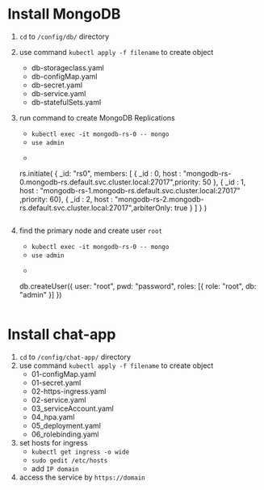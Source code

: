 # Install MongoDB
1. `cd` to `/config/db/` directory
2. use command `kubectl apply -f filename` to create object
    - db-storageclass.yaml
    - db-configMap.yaml
    - db-secret.yaml
    - db-service.yaml
    - db-statefulSets.yaml
3. run command to create MongoDB Replications
    - `kubectl exec -it mongodb-rs-0 -- mongo`
    - `use admin`
    - ```
    rs.initiate(
  {
    _id: "rs0",
    members: [
      { _id : 0, host : "mongodb-rs-0.mongodb-rs.default.svc.cluster.local:27017",priority: 50 },
      { _id : 1, host : "mongodb-rs-1.mongodb-rs.default.svc.cluster.local:27017" ,priority: 60},
      { _id : 2, host : "mongodb-rs-2.mongodb-rs.default.svc.cluster.local:27017",arbiterOnly: true }
            ]
        }
    )
    
    ```
4. find the primary node and create user `root`
    - `kubectl exec -it mongodb-rs-0 -- mongo`
    - `use admin`
    - ```
    db.createUser({
        user: "root",
        pwd: "password", 
        roles: [{ role: "root", db: "admin" }]
    })
    ```

# Install chat-app
1. `cd` to `/config/chat-app/` directory
2. use command `kubectl apply -f filename` to create object
    - 01-configMap.yaml
    - 01-secret.yaml
    - 02-https-ingress.yaml
    - 02-service.yaml
    - 03_serviceAccount.yaml
    - 04_hpa.yaml
    - 05_deployment.yaml
    - 06_rolebinding.yaml
3. set hosts for ingress
    - `kubectl get ingress -o wide`
    - `sudo gedit /etc/hosts`
    - add `IP domain`
4. access the service by `https://domain`